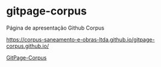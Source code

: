 # gitpage-corpus
 Página de apresentação Github Corpus

 https://corpus-saneamento-e-obras-ltda.github.io/gitpage-corpus.github.io/

 [GitPage-Corpus](https://corpus-saneamento-e-obras-ltda.github.io/gitpage-corpus.github.io/)

